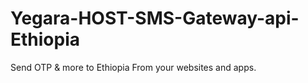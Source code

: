 # Yegara-HOST-SMS-Gateway-api-Ethiopia
Send OTP &amp; more to Ethiopia From your websites and apps. 
